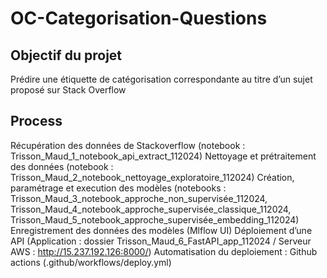 # OC-Categorisation-Questions

## Objectif du projet

Prédire une étiquette de catégorisation correspondante au titre d’un sujet proposé sur Stack Overflow

## Process

Récupération des données de Stackoverflow (notebook : Trisson_Maud_1_notebook_api_extract_112024)
Nettoyage et prétraitement des données (notebook : Trisson_Maud_2_notebook_nettoyage_exploratoire_112024)
Création, paramétrage et execution des modèles (notebooks : Trisson_Maud_3_notebook_approche_non_supervisée_112024, Trisson_Maud_4_notebook_approche_supervisée_classique_112024, Trisson_Maud_5_notebook_approche_supervisée_embedding_112024)
Enregistrement des données des modèles (Mlflow UI)
Déploiement d’une API (Application : dossier Trisson_Maud_6_FastAPI_app_112024 / Serveur AWS : http://15.237.192.126:8000/)
Automatisation du deploiement : Github actions (.github/workflows/deploy.yml)

